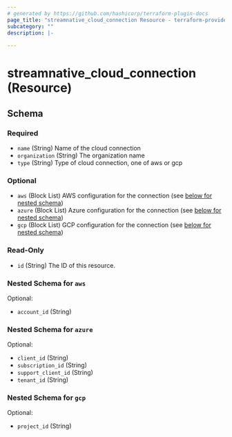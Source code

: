 ```yaml
---
# generated by https://github.com/hashicorp/terraform-plugin-docs
page_title: "streamnative_cloud_connection Resource - terraform-provider-streamnative"
subcategory: ""
description: |-
  
---
```


# streamnative_cloud_connection (Resource)





<!-- schema generated by tfplugindocs -->
## Schema

### Required

- `name` (String) Name of the cloud connection
- `organization` (String) The organization name
- `type` (String) Type of cloud connection, one of aws or gcp

### Optional

- `aws` (Block List) AWS configuration for the connection (see [below for nested schema](#nestedblock--aws))
- `azure` (Block List) Azure configuration for the connection (see [below for nested schema](#nestedblock--azure))
- `gcp` (Block List) GCP configuration for the connection (see [below for nested schema](#nestedblock--gcp))

### Read-Only

- `id` (String) The ID of this resource.

<a id="nestedblock--aws"></a>
### Nested Schema for `aws`

Optional:

- `account_id` (String)


<a id="nestedblock--azure"></a>
### Nested Schema for `azure`

Optional:

- `client_id` (String)
- `subscription_id` (String)
- `support_client_id` (String)
- `tenant_id` (String)


<a id="nestedblock--gcp"></a>
### Nested Schema for `gcp`

Optional:

- `project_id` (String)
